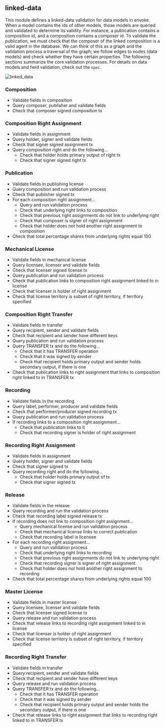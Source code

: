 ## linked-data

This module defines a linked-data validation for data models in envoke. When a model contains the ids of other models, those models are queried and validated to determine its validity. For instance, a publication contains a composition id, and a composition contains a composer id. To validate the publication, we must check that the composer of the linked composition is a valid agent in the database. We can think of this as a graph and the validation process a traversal of the graph; we follow edges to nodes (data models) and check whether they have certain properties. The following sections summarize the core validation processes. For details on data models and field validation, check out the `spec`.

![linked_data](https://github.com/zbo14/envoke/blob/master/linked_data/images/linked_data.png?raw=true)

### Composition

- Validate fields in composition
- Query composer, publisher and validate fields
- Check that composer signed composition tx

### Composition Right Assignment 

- Validate fields in assignment 
- Query holder, signer and validate fields
- Check that signer signed assignment tx 
- Query composition right and do the following...
	- Check that holder holds primary output of right tx 
	- Check that signer signed right tx

### Publication

- Validate fields in publishing license
- Query composition and run validation process
- Check that publisher signed tx
- For each composition right assignment...
	- Query and run validation process
	- Check that underlying right links to composition
	- Check that previous right assignments do not link to underlying right
	- Check that composer is signer of right assignment
	- Check that holder does not hold another right assignment to composition
- Check that total percentage shares from underlying rights equal 100

### Mechanical License

- Validate fields in mechanical license
- Query licensee, licenser and validate fields
- Check that licenser signed license tx
- Query publication and run validation process
- Check that publication links to composition right assignment linked to in license
- Check that licenser is holder of right assignment
- Check that license territory is subset of right territory, if territory specified

### Composition Right Transfer

- Validate fields in transfer
- Query recipient, sender and validate fields
- Check that recipient and sender have different keys 
- Query publication and run validation process
- Query TRANSFER tx and do the following...
	- Check that it has TRANSFER operation
	- Check that it was signed by sender
	- Check that recipient holds primary output and sender holds secondary output, if there is one
- Check that publication links to right assignment that links to composition right linked to in TRANSFER tx

### Recording

- Validate fields in the recording
- Query label, performer, producer and validate fields
- Check that performer/producer signed recording tx
- Query publication and run validation process
- If recording links to a composition right assignment...
	- Check that publication links to it
	- Check that recording signer is holder of right assignment

### Recording Right Assignment 

- Validate fields in assignment 
- Query holder, signer and validate fields
- Check that signer signed tx 
- Query recording right and do the following...
	- Check that holder holds primary output of tx 
	- Check that signer signed tx

### Release

- Validate fields in the release
- Query recording and run the validation process
- Check that recording label signed release tx
- If recording does not link to composition right assignment...
	- Query mechanical license and run validation process
	- Check that mechanical license links to correct publication
	- Check that recording label is licensee
- For each recording right assignment...
	- Query and run validation process
	- Check that underlying right links to recording
	- Check that previous right assignments do not link to underlying right
	- Check that recording signer is signer of right assignment
	- Check that holder does not hold another right assignment to recording
- Check that total percentage shares from underlying rights equal 100 

### Master License

- Validate fields in master license
- Query licensee, licenser and validate fields
- Check that licenser signed license tx
- Query release and run validation process
- Check that release links to recording right assignment linked to in license
- Check that licenser is holder of right assignment
- Check that license territory is subset of right territory, if territory specified

### Recording Right Transfer

- Validate fields in transfer
- Query recipient, sender and validate fields
- Check that recipient and sender have different keys 
- Query release and run validation process
- Query TRANSFER tx and do the following...
	- Check that it has TRANSFER operation
	- Check that it was signed by sender
	- Check that recipient holds primary output and sender holds the secondary output, if there is one
- Check that release links to right assignment that links to recording right linked to in TRANSFER tx